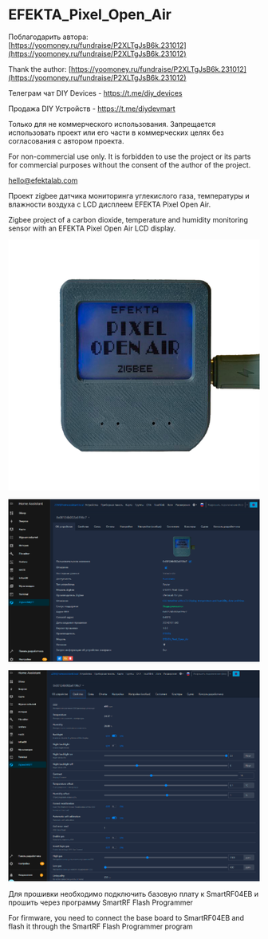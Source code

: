 # EFEKTA_Pixel_Open_Air

Поблагодарить автора: [https://yoomoney.ru/fundraise/P2XLTgJsB6k.231012](https://yoomoney.ru/fundraise/P2XLTgJsB6k.231012)

Thank the author: [https://yoomoney.ru/fundraise/P2XLTgJsB6k.231012](https://yoomoney.ru/fundraise/P2XLTgJsB6k.231012)

Телеграм чат DIY Devices - https://t.me/diy_devices

Продажа DIY Устройств - https://t.me/diydevmart

Только для не коммерческого использования. Запрещается использовать проект или его части в коммерческих целях без согласования с автором проекта.

For non-commercial use only. It is forbidden to use the project or its parts for commercial purposes without the consent of the author of the project.

hello@efektalab.com

Проект zigbee датчика мониторинга углекислого газа, температуры и влажности воздуха c LCD дисплеем EFEKTA Pixel Open Air.

Zigbee project of a carbon dioxide, temperature and humidity monitoring sensor with an EFEKTA Pixel Open Air LCD display.

![EFEKTA Pixel Open Air](https://raw.githubusercontent.com/smartboxchannel/EFEKTA_Pixel_Open_Air/main/Images/001.png) 

![EFEKTA Pixel Open Air](https://raw.githubusercontent.com/smartboxchannel/EFEKTA_Pixel_Open_Air/main/Images/003.png)

![EFEKTA Pixel Open Air](https://raw.githubusercontent.com/smartboxchannel/EFEKTA_Pixel_Open_Air/main/Images/004.png)

Для прошивки необходимо подключить базовую плату к SmartRF04EB и прошить через программу SmartRF Flash Programmer

For firmware, you need to connect the base board to SmartRF04EB and flash it through the SmartRF Flash Programmer program
